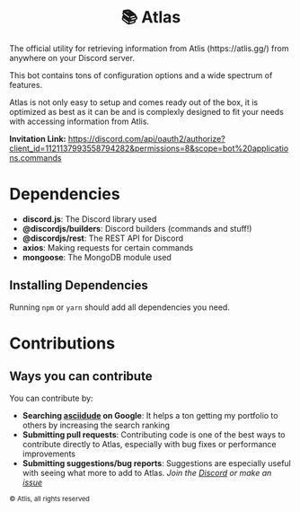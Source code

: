 <h1 align="center">
    📚 Atlas
</h1>
The official utility for retrieving information from Atlis (https://atlis.gg/) from anywhere on your Discord server.

This bot contains tons of configuration options and a wide spectrum of features.

Atlas is not only easy to setup and comes ready out of the box, it is optimized as best as it can be and is complexly designed to fit your needs with accessing information from Atlis.

**Invitation Link:** https://discord.com/api/oauth2/authorize?client_id=1121137993558794282&permissions=8&scope=bot%20applications.commands

# Dependencies
* **discord.js**: The Discord library used
* **@discordjs/builders**: Discord builders (commands and stuff!)
* **@discordjs/rest**: The REST API for Discord
* **axios**: Making requests for certain commands
* **mongoose**: The MongoDB module used

## Installing Dependencies
Running `npm` or `yarn` should add all dependencies you need.

# Contributions

## Ways you can contribute
You can contribute by:

* **Searching [asciidude](https://www.google.com/search?q=asciidude) on Google**: It helps a ton getting my portfolio to others by increasing the search ranking
* **Submitting pull requests**: Contributing code is one of the best ways to contribute directly to Atlas, especially with bug fixes or performance improvements
* **Submitting suggestions/bug reports**: Suggestions are especially useful with seeing what more to add to Atlas.
*Join the [Discord](https://discord.gg/6CHXe5xJq8) or make an [issue](https://github.com/atlisapp/discord-utility/issues)*

<small>© Atlis, all rights reserved</small>
